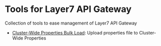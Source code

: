 # Tools for Layer7 API Gateway

Collection of tools to ease management of Layer7 API Gateway

- [Cluster-Wide Properties Bulk Load](./cwp-bulk): Upload properties file to Cluster-Wide Properties
